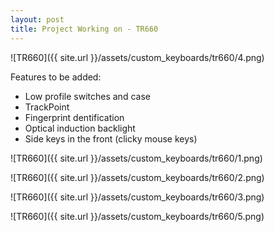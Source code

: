 ```yaml
---
layout: post
title: Project Working on - TR660
---
```



![TR660]({{ site.url }}/assets/custom_keyboards/tr660/4.png)

Features to be added:

* Low profile switches and case
* TrackPoint
* Fingerprint dentification
* Optical induction backlight
* Side keys in the front (clicky mouse keys)

<!--more-->

![TR660]({{ site.url }}/assets/custom_keyboards/tr660/1.png)

![TR660]({{ site.url }}/assets/custom_keyboards/tr660/2.png)

![TR660]({{ site.url }}/assets/custom_keyboards/tr660/3.png)

![TR660]({{ site.url }}/assets/custom_keyboards/tr660/5.png)

